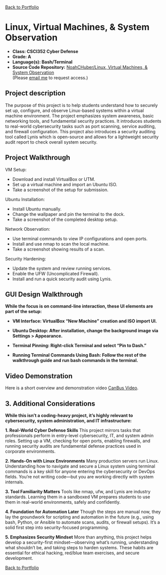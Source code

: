 [Back to Portfolio](./)

Linux, Virtual Machines, & System Observation
===============

-   **Class: CSCI352 Cyber Defense** 
-   **Grade: A** 
-   **Language(s): Bash/Terminal**
-   **Source Code Repository:** [NoahCHuber/Linux, Virtual Machines, & System Observation](https://github.com/NoahCHuber/Linux-Virtual-Machines-System-Observation/tree/main)    
    (Please [email me](mailto:hubercnoah@gmail.com?subject=GitHub%20Access) to request access.)

## Project description

The purpose of this project is to help students understand how to securely set up, configure, and observe Linux-based systems within a virtual machine environment. The project emphasizes system awareness, basic networking tools, and fundamental security practices. It introduces students to real-world cybersecurity tasks such as port scanning, service auditing, and firewall configuration. This project also introduces a security auditing tool called Lynis which is open-source and allows for a lightweight security audit report to check overall system security. 

## Project Walkthrough

VM Setup:
- Download and install VirtualBox or UTM.
- Set up a virtual machine and import an Ubuntu ISO.
- Take a screenshot of the setup for submission.

Ubuntu Installation:
- Install Ubuntu manually.
- Change the wallpaper and pin the terminal to the dock.
- Take a screenshot of the completed desktop setup.

Network Observation:
- Use terminal commands to view IP configurations and open ports.
- Install and use nmap to scan the local machine.
- Take a screenshot showing results of a scan.

Security Hardening:
- Update the system and review running services.
- Enable the UFW (Uncomplicated Firewall).
- Install and run a quick security audit using Lynis.

## GUI Design Walkthrough

**While the focus is on command-line interaction, these UI elements are part of the setup:**

- **VM Interface: VirtualBox “New Machine” creation and ISO import UI.**

- **Ubuntu Desktop: After installation, change the background image via Settings > Appearance.**

- **Terminal Pinning: Right-click Terminal and select “Pin to Dash.”**

- **Running Terminal Commands Using Bash: Follow the rest of the walkthrough guide and run bash commands in the terminal.**

## Video Demonstration

Here is a short overview and demonstration video [CanBus Video](https://youtu.be/H6CmDfxaZZE?si=DQCOyESI8DCIIBmm).

## 3. Additional Considerations

**While this isn’t a coding-heavy project, it’s highly relevant to cybersecurity, system administration, and IT infrastructure:**

**1. Real-World Cyber Defense Skills**
This project mirrors tasks that professionals perform in entry-level cybersecurity, IT, and system admin roles. Setting up a VM, checking for open ports, enabling firewalls, and running security audits are fundamental defense practices used in corporate environments.

**2. Hands-On with Linux Environments**
Many production servers run Linux. Understanding how to navigate and secure a Linux system using terminal commands is a key skill for anyone entering the cybersecurity or DevOps fields. You’re not writing code—but you are working directly with system internals.

**3. Tool Familiarity Matters**
Tools like nmap, ufw, and Lynis are industry standards. Learning them in a sandboxed VM prepares students to use them in real-world environments, safely and confidently.

**4. Foundation for Automation Later**
Though the steps are manual now, they lay the groundwork for scripting and automation in the future (e.g., using bash, Python, or Ansible to automate scans, audits, or firewall setups). It’s a solid first step into security-focused programming.

**5. Emphasizes Security Mindset**
More than anything, this project helps develop a security-first mindset—observing what’s running, understanding what shouldn’t be, and taking steps to harden systems. These habits are essential for ethical hacking, red/blue team exercises, and secure development.

[Back to Portfolio](./)
